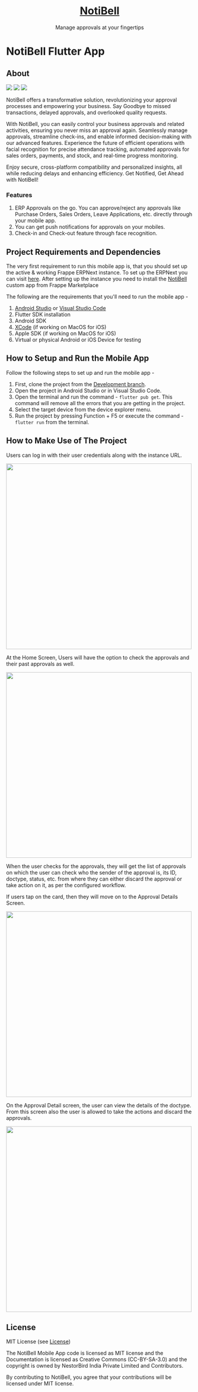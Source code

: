 <div align="center">
<!-- TODO: add link to website once it is ready -->
<h1><a href="https://nestorbird.com/notibell/" _blank=true>NotiBell</a></h1>
Manage approvals at your fingertips
</div>

# NotiBell Flutter App

## About

<img src="https://img.shields.io/badge/Flutter-02569B?style=for-the-badge&logo=flutter&logoColor=white" />
<img src="https://img.shields.io/badge/Android-3DDC84?style=for-the-badge&logo=android&logoColor=white" /> 
<img src="https://img.shields.io/badge/iOS-000000?style=for-the-badge&logo=ios&logoColor=white" />

NotiBell offers a transformative solution, revolutionizing your approval processes and empowering your business. Say Goodbye to missed transactions, delayed approvals, and overlooked quality requests.

With NotiBell, you can easily control your business approvals and related activities, ensuring you never miss an approval again. Seamlessly manage approvals, streamline check-ins, and enable informed decision-making with our advanced features.
Experience the future of efficient operations with facial recognition for precise attendance tracking, automated approvals for sales orders, payments, and stock, and real-time progress monitoring.

Enjoy secure, cross-platform compatibility and personalized insights, all while reducing delays and enhancing efficiency.
Get Notified, Get Ahead with NotiBell!

### Features
1. ERP Approvals on the go. You can approve/reject any approvals like Purchase Orders, Sales Orders, Leave Applications, etc. directly through your mobile app.
2. You can get push notifications for approvals on your mobiles.
3. Check-in and Check-out feature through face recognition.


## Project Requirements and Dependencies

The very first requirement to run this mobile app is, that you should set up the active & working Frappe ERPNext instance. To set up the ERPNext you can visit [here](https://github.com/frappe/erpnext#readme).
After setting up the instance you need to install the [NotiBell](https://frappecloud.com/marketplace/apps/notibell) custom app from Frappe Marketplace

The following are the requirements that you'll need to run the mobile app - 

1. [Android Studio](https://developer.android.com/studio) or [Visual Studio Code](https://code.visualstudio.com/)
2. Flutter SDK installation
3. Android SDK
4. [XCode](https://developer.apple.com/xcode/) (if working on MacOS for iOS)
5. Apple SDK (if working on MacOS for iOS)
6. Virtual or physical Android or iOS Device for testing

## How to Setup and Run the Mobile App

Follow the following steps to set up and run the mobile app -

1. First, clone the project from the [Development branch](https://github.com/nestorbird/NotiBell/tree/Development).
2. Open the project in Android Studio or in Visual Studio Code.
3. Open the terminal and run the command - ```flutter pub get```. This command will remove all the errors that you are getting in the project.
4. Select the target device from the device explorer menu.
5. Run the project by pressing Function + F5 or execute the command - ```flutter run``` from the terminal.

## How to Make Use of The Project

Users can log in with their user credentials along with the instance URL. 

<a href="https://github.com/nestorbird/NotiBell/assets/145128044/a8537d90-26fe-4d51-91b8-e076a6c7ca05" target="blank"><img align="center" src="https://github.com/nestorbird/NotiBell/assets/145128044/a8537d90-26fe-4d51-91b8-e076a6c7ca05" height="500" /></a>

At the Home Screen, Users will have the option to check the approvals and their past approvals as well.

<a href="https://github.com/nestorbird/NotiBell/assets/145128044/eb57f4a6-b308-4e50-9cfa-d69024423398" target="blank"><img align="center" src="https://github.com/nestorbird/NotiBell/assets/145128044/eb57f4a6-b308-4e50-9cfa-d69024423398" height="500" /></a>

When the user checks for the approvals, they will get the list of approvals on which the user can check who the sender of the approval is, its ID, doctype, status, etc. from where they can either discard the approval or take action on it, as per the configured workflow.

If users tap on the card, then they will move on to the Approval Details Screen.

<a href="https://github.com/nestorbird/NotiBell/assets/145128044/1e2fb173-7443-4d4a-8cef-bee84eb4d657" target="blank"><img align="center" src="https://github.com/nestorbird/NotiBell/assets/145128044/1e2fb173-7443-4d4a-8cef-bee84eb4d657" height="500" /></a>

On the Approval Detail screen, the user can view the details of the doctype. From this screen also the user is allowed to take the actions and discard the approvals.

<a href="https://github.com/nestorbird/NotiBell/assets/145128044/359ef054-01b4-422e-9547-89911ae2aee5" target="blank"><img align="center" src="https://github.com/nestorbird/NotiBell/assets/145128044/359ef054-01b4-422e-9547-89911ae2aee5" height="500" /></a>

## License
MIT License (see [License](https://github.com/nestorbird/NotiBell/blob/Development/LICENSE))

The NotiBell Mobile App code is licensed as MIT license and the Documentation is licensed as Creative Commons (CC-BY-SA-3.0) and the copyright is owned by NestorBird India Private Limited and Contributors.

By contributing to NotiBell, you agree that your contributions will be licensed under MIT license.
